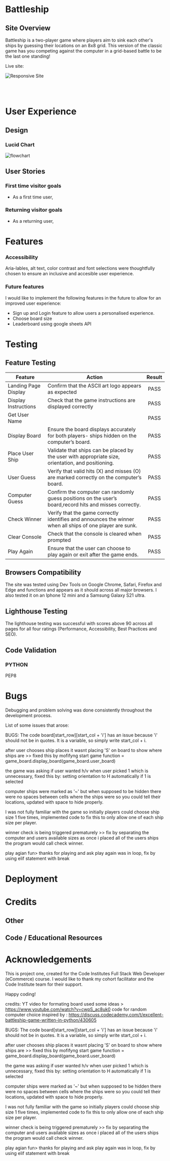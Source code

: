 # Battleship

## Site Overview
Battleship is a two-player game where players aim to sink each other's ships by guessing their locations on an 8x8 grid. This version of the classic game has you competing against the computer in a grid-based battle to be the last one standing!



Live site:

![Responsive Site]() 



<!-- TOC end -->

<br><br>

# User Experience

## Design


### Lucid Chart


![flowchart]()




## User Stories

### First time visitor goals
* As a first time user,

### Returning visitor goals
* As a returning user, 


# Features


### Accessibility
Aria-lables, alt text, color contrast and font selections were thoughtfully chosen to ensure an inclusive and accesible user experience.

### Future features
 I would like to implement the following features in the future to allow for an improved user experience:
 - Sign up and Login feature to allow users a personalised experience.
 - Choose board size
 - Leaderboard using google sheets API
 

# Testing

## Feature Testing 

| Feature | Action | Result |
| ---|---|:---:|
| Landing Page Display | Confirm that the ASCII art logo appears as expected | PASS |
| Display Instructions | Check that the game instructions are displayed correctly  | PASS |
| Get User Name |  | PASS |
| Display Board |Ensure the board displays accurately for both players- ships hidden on the computer’s board.| PASS |
| Place User Ship | Validate that ships can be placed by the user with appropriate size, orientation, and positioning. | PASS |
| User Guess| Verify that valid hits (X) and misses (O) are marked correctly on the computer’s board.| PASS |
| Computer Guess|Confirm the computer can randomly guess positions on the user’s board,record hits and misses correctly.| PASS |
| Check Winner| Verify that the game correctly identifies and announces the winner when all ships of one player are sunk.| PASS |
| Clear Console| Check that the console is cleared when prompted| PASS |
| Play Again| Ensure that the user can choose to play again or exit after the game ends.| PASS |





## Browsers Compatibility
The site was tested using Dev Tools on Google Chrome, Safari, Firefox and Edge and functions and appears as it should across all major browsers. I also tested it on an Iphone 12 mini and a Samsung Galaxy S21 ultra.

## Lighthouse Testing
The lighthouse testing was successful with scores above 90 across all pages for all four ratings (Performance, Accessibility, Best Practices and SEO).

## Code Validation
### PYTHON
PEP8



# Bugs

Debugging and problem solving was done consistently throughout the development process.

List of some issues that arose:

BUGS:
The code board[start_row][start_col + 'i'] has an issue because 'i' should not be in quotes. It is a variable, so simply write start_col + i.

after user chooses ship places it wasnt placing 'S' on board to show where ships are >> fixed this by mofifyng  start game function = game_board.display_board(game_board.user_board)

the game was asking if user wanted h/v when user picked 1 which is unnecessary, fixed this by: setting orientation to H automatically if 1 is selected 

computer ships were marked as '~' but when supposed to be hidden there were no spaces between cells where the ships were so you could tell their locations, updated with space to hide properly.

I was not fully familiar with the game so initially players could choose ship size 1 five times, implemented code to fix this to only allow one of each ship size per player.

 winner check is being triggered prematurely >> fix by separating the computer and users available sizes as once i placed all of the users ships the program would call check winner.

 play agian fun> thanks for playing and ask play again was in loop, fix by using elif statement with break



# Deployment


# Credits

 
## Other


## Code / Educational Resources


# Acknowledgements 
This is project one, created for the Code Institutes Full Stack Web Developer (eCommerce) course. I would like to thank my cohort facilitator and the Code Institute team for their support.























Happy coding!

credits: YT video for formating board used some ideas > https://www.youtube.com/watch?v=cwpS_ac8uk0
code for random computer choice inspired by : https://discuss.codecademy.com/t/excellent-battleship-game-written-in-python/430605


BUGS:
The code board[start_row][start_col + 'i'] has an issue because 'i' should not be in quotes. It is a variable, so simply write start_col + i.

after user chooses ship places it wasnt placing 'S' on board to show where ships are >> fixed this by mofifyng  start game function = game_board.display_board(game_board.user_board)

the game was asking if user wanted h/v when user picked 1 which is unnecessary, fixed this by: setting orientation to H automatically if 1 is selected 

computer ships were marked as '~' but when supposed to be hidden there were no spaces between cells where the ships were so you could tell their locations, updated with space to hide properly.

I was not fully familiar with the game so initially players could choose ship size 1 five times, implemented code to fix this to only allow one of each ship size per player.

 winner check is being triggered prematurely >> fix by separating the computer and users available sizes as once i placed all of the users ships the program would call check winner.

 play agian fun> thanks for playing and ask play again was in loop, fix by using elif statement with break